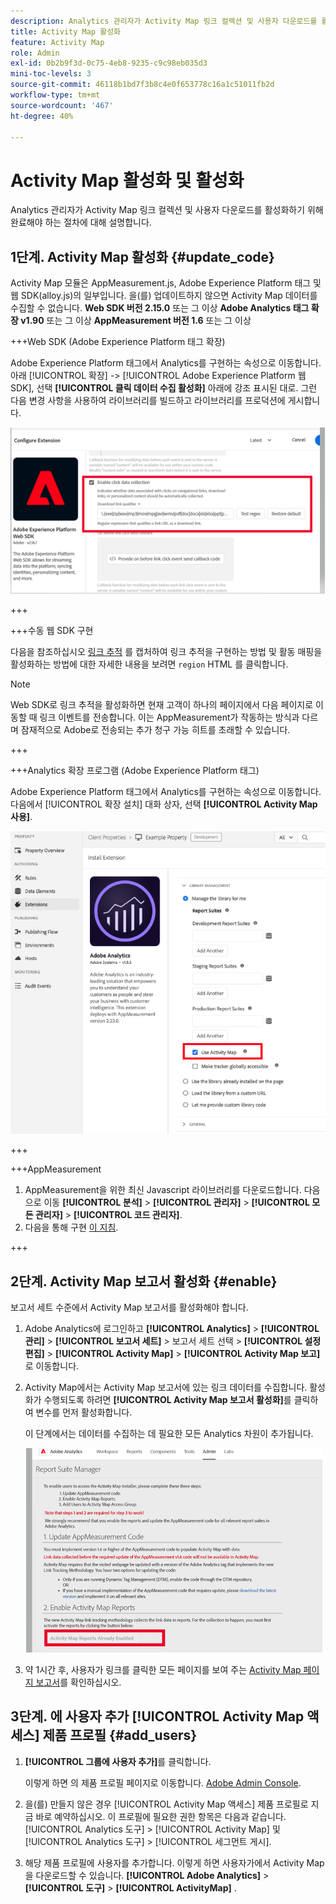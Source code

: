 ```yaml
---
description: Analytics 관리자가 Activity Map 링크 컬렉션 및 사용자 다운로드를 활성화하기 위해 완료해야 하는 절차에 대해 설명합니다.
title: Activity Map 활성화
feature: Activity Map
role: Admin
exl-id: 0b2b9f3d-0c75-4eb8-9235-c9c98eb035d3
mini-toc-levels: 3
source-git-commit: 46118b1bd7f3b8c4e0f653778c16a1c51011fb2d
workflow-type: tm+mt
source-wordcount: '467'
ht-degree: 40%

---
```



# Activity Map 활성화 및 활성화

Analytics 관리자가 Activity Map 링크 컬렉션 및 사용자 다운로드를 활성화하기 위해 완료해야 하는 절차에 대해 설명합니다.

## 1단계. Activity Map 활성화 {#update_code}

Activity Map 모듈은 AppMeasurement.js, Adobe Experience Platform 태그 및 웹 SDK(alloy.js)의 일부입니다. 을(를) 업데이트하지 않으면 Activity Map 데이터를 수집할 수 없습니다. **Web SDK 버전 2.15.0** 또는 그 이상 **Adobe Analytics 태그 확장 v1.90** 또는 그 이상 **AppMeasurement 버전 1.6** 또는 그 이상

+++Web SDK (Adobe Experience Platform 태그 확장)

Adobe Experience Platform 태그에서 Analytics를 구현하는 속성으로 이동합니다. 아래 [!UICONTROL 확장] -> [!UICONTROL Adobe Experience Platform 웹 SDK], 선택 **[!UICONTROL 클릭 데이터 수집 활성화]** 아래에 강조 표시된 대로. 그런 다음 변경 사항을 사용하여 라이브러리를 빌드하고 라이브러리를 프로덕션에 게시합니다.

![](assets/web_sdk.png)

+++

+++수동 웹 SDK 구현

다음을 참조하십시오 [링크 추적](https://experienceleague.adobe.com/docs/experience-platform/edge/data-collection/track-links.html) 를 캡처하여 링크 추적을 구현하는 방법 및 활동 매핑을 활성화하는 방법에 대한 자세한 내용을 보려면 `region` HTML 를 클릭합니다.

>[!NOTE]
>
>Web SDK로 링크 추적을 활성화하면 현재 고객이 하나의 페이지에서 다음 페이지로 이동할 때 링크 이벤트를 전송합니다. 이는 AppMeasurement가 작동하는 방식과 다르며 잠재적으로 Adobe로 전송되는 추가 청구 가능 히트를 초래할 수 있습니다.

+++

+++Analytics 확장 프로그램 (Adobe Experience Platform 태그)

Adobe Experience Platform 태그에서 Analytics를 구현하는 속성으로 이동합니다. 다음에서 [!UICONTROL 확장 설치] 대화 상자, 선택 **[!UICONTROL Activity Map 사용]**.

![](assets/aa_extension.png)

+++

+++AppMeasurement

1. AppMeasurement을 위한 최신 Javascript 라이브러리를 다운로드합니다.
다음으로 이동 **[!UICONTROL 분석]** > **[!UICONTROL 관리자]** > **[!UICONTROL 모든 관리자]** > **[!UICONTROL 코드 관리자]**.
1. 다음을 통해 구현 [이 지침](https://experienceleague.adobe.com/docs/analytics/implementation/js/overview.html).

+++

## 2단계. Activity Map 보고서 활성화 {#enable}

보고서 세트 수준에서 Activity Map 보고서를 활성화해야 합니다.

1. Adobe Analytics에 로그인하고 **[!UICONTROL Analytics]** > **[!UICONTROL 관리]** > **[!UICONTROL 보고서 세트]** > 보고서 세트 선택 > **[!UICONTROL 설정 편집]** > **[!UICONTROL Activity Map]** > **[!UICONTROL Activity Map 보고]**&#x200B;로 이동합니다.

1. Activity Map에서는 Activity Map 보고서에 있는 링크 데이터를 수집합니다. 활성화가 수행되도록 하려면 **[!UICONTROL Activity Map 보고서 활성화]**&#x200B;를 클릭하여 변수를 먼저 활성화합니다.

   이 단계에서는 데이터를 수집하는 데 필요한 모든 Analytics 차원이 추가됩니다.

   ![](assets/enable.png)

1. 약 1시간 후, 사용자가 링크를 클릭한 모든 페이지를 보여 주는 [Activity Map 페이지 보고서](/help/analyze/activity-map/activitymap-reporting-analytics.md)를 확인하십시오.

## 3단계. 에 사용자 추가 [!UICONTROL Activity Map 액세스] 제품 프로필 {#add_users}

1. **[!UICONTROL 그룹에 사용자 추가]**&#x200B;를 클릭합니다.

   이렇게 하면 의 제품 프로필 페이지로 이동합니다. [Adobe Admin Console](https://adminconsole.adobe.com/E2F05B3B52F54D2E0A490D44@AdobeOrg/overview).

1. 을(를) 만들지 않은 경우 [!UICONTROL Activity Map 액세스] 제품 프로필로 지금 바로 예약하십시오. 이 프로필에 필요한 권한 항목은 다음과 같습니다. [!UICONTROL Analytics 도구] > [!UICONTROL Activity Map] 및 [!UICONTROL Analytics 도구] > [!UICONTROL 세그먼트 게시].

1. 해당 제품 프로필에 사용자를 추가합니다. 이렇게 하면 사용자가에서 Activity Map을 다운로드할 수 있습니다.  **[!UICONTROL Adobe Analytics]** > **[!UICONTROL 도구]** > **[!UICONTROL ActivityMap]** .

